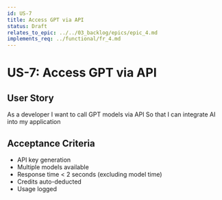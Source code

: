 ```yaml
---
id: US-7
title: Access GPT via API
status: Draft
relates_to_epic: ../../03_backlog/epics/epic_4.md
implements_req: ../functional/fr_4.md
---
```

# US-7: Access GPT via API

## User Story
As a developer
I want to call GPT models via API
So that I can integrate AI into my application

## Acceptance Criteria
- API key generation
- Multiple models available
- Response time < 2 seconds (excluding model time)
- Credits auto-deducted
- Usage logged